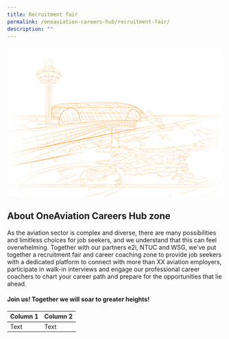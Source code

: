 ```yaml
---
title: Recruitment fair
permalink: /oneaviation-careers-hub/recruitment-fair/
description: ""
---
```

![oneaviation](/images/imgoneaviation.png)
## About OneAviation Careers Hub zone 
As the aviation sector is complex and diverse, there are many possibilities and limitless choices for job seekers, and we understand that this can feel overwhelming. Together with our partners e2i, NTUC and WSG, we’ve put together a recruitment fair and career coaching zone to provide job seekers with a dedicated platform to connect with more than XX aviation employers, participate in walk-in interviews and engage our professional career coachers to chart your career path and prepare for the opportunities that lie ahead.

#### Join us! Together we will soar to greater heights! 


| Column 1 | Column 2 | 
| -------- | -------- | 
| Text     | Text     | 

